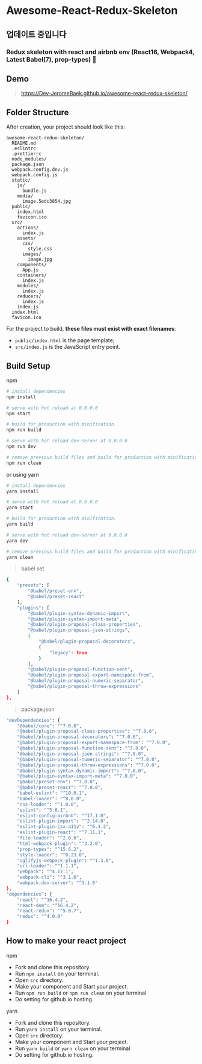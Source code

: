 # Awesome-React-Redux-Skeleton

## 업데이트 중입니다

### Redux skeleton with react and airbnb env (React16, Webpack4, Latest Babel(7), prop-types) 🍭

## Demo

> https://Dev-JeromeBaek.github.io/awesome-react-redux-skeleton/

## Folder Structure

After creation, your project should look like this:

```
awesome-react-redux-skeleton/
  README.md
  .eslintrc
  .prettierrc
  node_modules/
  package.json
  webpack.config.dev.js
  webpack.config.js
  static/
    js/
      bundle.js
    media/
      image.5edc3854.jpg
  public/
    index.html
    favicon.ico
  src/
    actions/
      index.js
    assets/
      css/
        style.css
      images/
        image.jpg
    components/
      App.js
    containers/
      index.js
    modules/
      index.js
    reducers/
      index.js
    index.js
  index.html
  favicon.ico
```

For the project to build, **these files must exist with exact filenames**:

-   `public/index.html` is the page template;
-   `src/index.js` is the JavaScript entry point.

## Build Setup

npm

```bash
# install dependencies
npm install

# serve with hot reload at 0.0.0.0
npm start

# build for production with minification.
npm run build

# serve with hot reload dev-server at 0.0.0.0
npm run dev

# remove previous build files and build for production with minification.
npm run clean
```

or using yarn

```bash
# install dependencies
yarn install

# serve with hot reload at 0.0.0.0
yarn start

# build for production with minification.
yarn build

# serve with hot reload dev-server at 0.0.0.0
yarn dev

# remove previous build files and build for production with minification.
yarn clean
```

> babel set

```bash
{
    "presets": [
        "@babel/preset-env",
        "@babel/preset-react"
    ],
    "plugins": [
        "@babel/plugin-syntax-dynamic-import",
        "@babel/plugin-syntax-import-meta",
        "@babel/plugin-proposal-class-properties",
        "@babel/plugin-proposal-json-strings",
        [
            "@babel/plugin-proposal-decorators",
            {
                "legacy": true
            }
        ],
        "@babel/plugin-proposal-function-sent",
        "@babel/plugin-proposal-export-namespace-from",
        "@babel/plugin-proposal-numeric-separator",
        "@babel/plugin-proposal-throw-expressions"
    ]
},
```

> package.json

```bash
"devDependencies": {
    "@babel/core": "^7.0.0",
    "@babel/plugin-proposal-class-properties": "^7.0.0",
    "@babel/plugin-proposal-decorators": "^7.0.0",
    "@babel/plugin-proposal-export-namespace-from": "^7.0.0",
    "@babel/plugin-proposal-function-sent": "^7.0.0",
    "@babel/plugin-proposal-json-strings": "^7.0.0",
    "@babel/plugin-proposal-numeric-separator": "^7.0.0",
    "@babel/plugin-proposal-throw-expressions": "^7.0.0",
    "@babel/plugin-syntax-dynamic-import": "^7.0.0",
    "@babel/plugin-syntax-import-meta": "^7.0.0",
    "@babel/preset-env": "^7.0.0",
    "@babel/preset-react": "^7.0.0",
    "babel-eslint": "^10.0.1",
    "babel-loader": "^8.0.0",
    "css-loader": "^1.0.0",
    "eslint": "^5.6.1",
    "eslint-config-airbnb": "^17.1.0",
    "eslint-plugin-import": "^2.14.0",
    "eslint-plugin-jsx-a11y": "^6.1.2",
    "eslint-plugin-react": "^7.11.1",
    "file-loader": "^2.0.0",
    "html-webpack-plugin": "^3.2.0",
    "prop-types": "^15.6.2",
    "style-loader": "^0.23.0",
    "uglifyjs-webpack-plugin": "^1.3.0",
    "url-loader": "^1.1.1",
    "webpack": "^4.17.1",
    "webpack-cli": "^3.1.0",
    "webpack-dev-server": "^3.1.6"
},
"dependencies": {
    "react": "^16.4.2",
    "react-dom": "^16.4.2",
    "react-redux": "^5.0.7",
    "redux": "^4.0.0"
}
```

## How to make your react project

npm

-   Fork and clone this repository.
-   Run `npm install` on your terminal.
-   Open `src` directory.
-   Make your component and Start your project.
-   Run `npm run build` or `npm run clean` on your terminal
-   Do setting for github.io hosting.

yarn

-   Fork and clone this repository.
-   Run `yarn install` on your terminal.
-   Open `src` directory.
-   Make your component and Start your project.
-   Run `yarn build` or `yarn clean` on your terminal
-   Do setting for github.io hosting.
